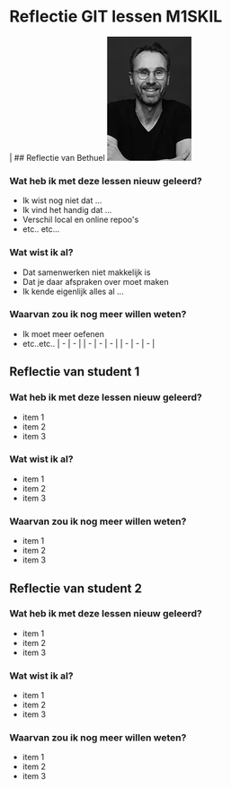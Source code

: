 # Reflectie GIT lessen M1SKIL
| ## Reflectie van Bethuel 
![Bethuel](img/Bethuel.webp "Bethuel")
### Wat heb ik met deze lessen nieuw geleerd?
- Ik wist nog niet dat ...
- Ik vind het handig dat ...
- Verschil local en online repoo's
- etc.. etc...
### Wat wist ik al?
- Dat samenwerken niet makkelijk is
- Dat je daar afspraken over moet maken
- Ik kende eigenlijk alles al ... 
### Waarvan zou ik nog meer willen weten?
- Ik moet meer oefenen
- etc..etc.. | - | - |
| - | - | - |
| - | - | - |


## Reflectie van student 1
### Wat heb ik met deze lessen nieuw geleerd?
- item 1
- item 2
- item 3
### Wat wist ik al?
- item 1
- item 2
- item 3
### Waarvan zou ik nog meer willen weten?
- item 1
- item 2
- item 3

## Reflectie van student 2
### Wat heb ik met deze lessen nieuw geleerd?
- item 1
- item 2
- item 3
### Wat wist ik al?
- item 1
- item 2
- item 3
### Waarvan zou ik nog meer willen weten?
- item 1
- item 2
- item 3